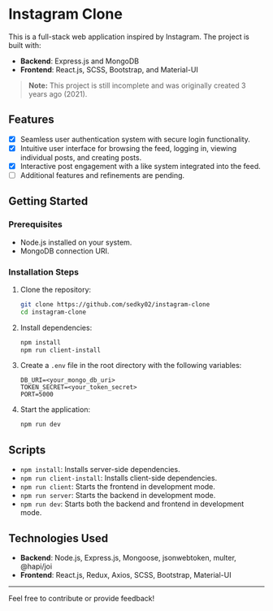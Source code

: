 # Instagram Clone

This is a full-stack web application inspired by Instagram. The project is built with:
- **Backend**: Express.js and MongoDB
- **Frontend**: React.js, SCSS, Bootstrap, and Material-UI

> **Note:** This project is still incomplete and was originally created 3 years ago (2021).

## Features
- [x] Seamless user authentication system with secure login functionality.
- [x] Intuitive user interface for browsing the feed, logging in, viewing individual posts, and creating posts.
- [x] Interactive post engagement with a like system integrated into the feed.
- [ ] Additional features and refinements are pending.

## Getting Started

### Prerequisites
- Node.js installed on your system.
- MongoDB connection URI.

### Installation Steps
1. Clone the repository:
   ```bash
   git clone https://github.com/sedky02/instagram-clone
   cd instagram-clone
   ```

2. Install dependencies:
   ```bash
   npm install
   npm run client-install
   ```

3. Create a `.env` file in the root directory with the following variables:
   ```env
   DB_URI=<your_mongo_db_uri>
   TOKEN_SECRET=<your_token_secret>
   PORT=5000
   ```

4. Start the application:
   ```bash
   npm run dev
   ```

## Scripts
- `npm install`: Installs server-side dependencies.
- `npm run client-install`: Installs client-side dependencies.
- `npm run client`: Starts the frontend in development mode.
- `npm run server`: Starts the backend in development mode.
- `npm run dev`: Starts both the backend and frontend in development mode.

## Technologies Used
- **Backend**: Node.js, Express.js, Mongoose, jsonwebtoken, multer, @hapi/joi
- **Frontend**: React.js, Redux, Axios, SCSS, Bootstrap, Material-UI

---

Feel free to contribute or provide feedback!
